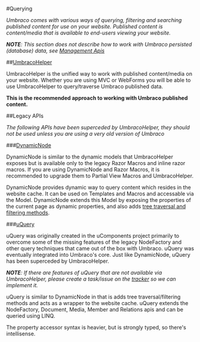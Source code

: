 #Querying

_Umbraco comes with various ways of querying, filtering and searching published content for use on your website. Published content is content/media that is available to end-users viewing your website._

***NOTE**: This section does not describe how to work with Umbraco persisted (database) data, see [Management Apis](../Management-v6/index.md)* 

##[UmbracoHelper](UmbracoHelper/index.md)

UmbracoHelper is the unified way to work with published content/media on your website. Whether you are using MVC or WebForms you will be able to use UmbracoHelper to query/traverse Umbraco published data. 

**This is the recommended approach to working with Umbraco published content.**

##Legacy APIs

_The following APIs have been superceded by UmbracoHelper, they should not be used unless you are using a very old version of Umbraco_

###[DynamicNode](DynamicNode/index.md)

DynamicNode is similar to the dynamic models that UmbracoHelper exposes but is available only to the legacy Razor Macros and inline razor macros. If you are using DynamicNode and Razor Macros, it is recommended to upgrade them to Partial View Macros and UmbracoHelper. 

DynamicNode provides dynamic way to query content which resides in the website cache. It can be used on Templates and Macros and accessable via the Model. DynamicNode extends this Model by exposing the properties of the current page as dynamic properties, and also adds [tree traversal and filtering methods](http://our.umbraco.org/projects/developer-tools/razor-dynamicnode-cheat-sheet).

###[uQuery](uQuery/index.md)

uQuery was originally created in the uComponents project primarily to overcome some of the missing features of the legacy NodeFactory and other query techniques that came out of the box with Umbraco. uQuery was eventually integrated into Umbraco's core. Just like DynamicNode, uQuery has been superceded by UmbracoHelper. 

_**NOTE**: If there are features of uQuery that are not available via UmbracoHelper, please create a task/issue on the [tracker](http://issues.umbraco.org/) so we can implement it._

uQuery is similar to DynamicNode in that is adds tree traversal/filtering methods and acts as a wrapper to the website cache. uQuery extends the NodeFactory, Document, Media, Member and Relations apis and can be queried using LINQ.

The property accessor syntax is heavier, but is strongly typed, so there's intellisense.